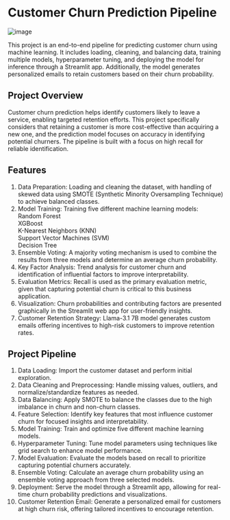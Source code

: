 # Customer Churn Prediction Pipeline
![image]([https://www.google.com/url?sa=i&url=https%3A%2F%2Fwww.meetrecord.com%2Fblog%2Ftop-churn-indicators&psig=AOvVaw3xoQv7od98Sqh6Qy6zFxOR&ust=1730303023296000&source=images&cd=vfe&opi=89978449&ved=0CBQQjRxqFwoTCJDKpqH3s4kDFQAAAAAdAAAAABAE](https://cdn.prod.website-files.com/666fdec617b81d256ca8f1e5/666fdec617b81d256ca8f7ad_6-Ways-CRM-Stop-Customer-Churn.png))

This project is an end-to-end pipeline for predicting customer churn using machine learning. It includes loading, cleaning, and balancing data, training multiple models, hyperparameter tuning, and deploying the model for inference through a Streamlit app. Additionally, the model generates personalized emails to retain customers based on their churn probability.

## Project Overview
Customer churn prediction helps identify customers likely to leave a service, enabling targeted retention efforts. This project specifically considers that retaining a customer is more cost-effective than acquiring a new one, and the prediction model focuses on accuracy in identifying potential churners. The pipeline is built with a focus on high recall for reliable identification.

## Features
1. Data Preparation: Loading and cleaning the dataset, with handling of skewed data using SMOTE (Synthetic Minority Oversampling Technique) to achieve balanced classes.
2. Model Training: Training five different machine learning models:<br>
        Random Forest<br>
        XGBoost<br>
        K-Nearest Neighbors (KNN)<br>
        Support Vector Machines (SVM)<br>
        Decision Tree<br>
4. Ensemble Voting: A majority voting mechanism is used to combine the results from three models and determine an average churn probability.
5. Key Factor Analysis: Trend analysis for customer churn and identification of influential factors to improve interpretability.
6. Evaluation Metrics: Recall is used as the primary evaluation metric, given that capturing potential churn is critical to this business application.
7. Visualization: Churn probabilities and contributing factors are presented graphically in the Streamlit web app for user-friendly insights.
8. Customer Retention Strategy: Llama-3.1 7B model generates custom emails offering incentives to high-risk customers to improve retention rates.

## Project Pipeline
1. Data Loading: Import the customer dataset and perform initial exploration.
2. Data Cleaning and Preprocessing: Handle missing values, outliers, and normalize/standardize features as needed.
3. Data Balancing: Apply SMOTE to balance the classes due to the high imbalance in churn and non-churn classes.
4. Feature Selection: Identify key features that most influence customer churn for focused insights and interpretability.
5. Model Training: Train and optimize five different machine learning models.
6. Hyperparameter Tuning: Tune model parameters using techniques like grid search to enhance model performance.
7. Model Evaluation: Evaluate the models based on recall to prioritize capturing potential churners accurately.
8. Ensemble Voting: Calculate an average churn probability using an ensemble voting approach from three selected models.
9. Deployment: Serve the model through a Streamlit app, allowing for real-time churn probability predictions and visualizations.
10. Customer Retention Email: Generate a personalized email for customers at high churn risk, offering tailored incentives to encourage retention.
